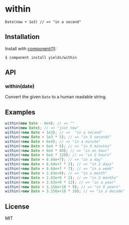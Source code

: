 
# within

  `Date(now + 1e3) // => "in a second"`

## Installation

  Install with [component(1)](http://component.io):

    $ component install yields/within

## API

### within(date)

  Convert the given `Date` to a human readable string.

## Examples

```js
within(new Date - 6e4); // => ""
within(new Date); // => "just now"
within(+new Date + 1e3); // =>  "in a second"
within(+new Date + 1e3 * 5); // => "in 5 seconds"
within(+new Date + 6e4); // => "in a minute"
within(+new Date + 6e4 * 5); // => "in 5 minutes"
within(+new Date + 6e4 * 60); // => "in an hour"
within(+new Date + 6e4 * 120); // => "in 2 hours"
within(+new Date + 8.64e+7); // => "in a day"
within(+new Date + 8.64e+7 * 2); // => "in 2 days"
within(+new Date + 8.64e+7 * 7); // => "in a week"
within(+new Date + 2.63e+9); // => "in a month"
within(+new Date + 2.63e+9 * 2); // => "in 2 months"
within(+new Date + 2.63e+9 * 12); // => "in a year"
within(+new Date + 3.156e+10 * 9); // => "in 9 years"
within(+new Date + 3.156e+10 * 10); // => "in a decade"
```

## License

  MIT
